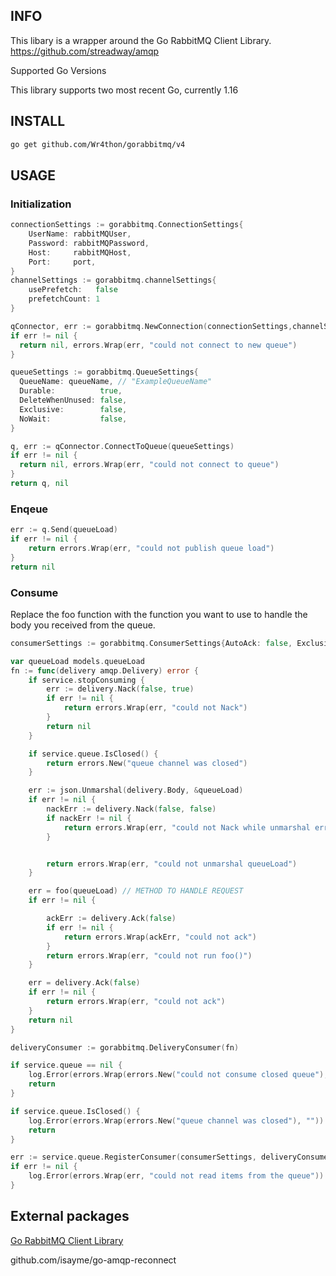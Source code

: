 ## INFO

This libary is a wrapper around the Go RabbitMQ Client Library. https://github.com/streadway/amqp

Supported Go Versions

This library supports two most recent Go, currently 1.16

## INSTALL

```bash
go get github.com/Wr4thon/gorabbitmq/v4
```

## USAGE

### Initialization

```Go
connectionSettings := gorabbitmq.ConnectionSettings{
    UserName: rabbitMQUser,
    Password: rabbitMQPassword,
    Host:     rabbitMQHost,
    Port:     port,
}
channelSettings := gorabbitmq.channelSettings{
    usePrefetch:   false
    prefetchCount: 1
}

qConnector, err := gorabbitmq.NewConnection(connectionSettings,channelSettings)
if err != nil {
  return nil, errors.Wrap(err, "could not connect to new queue")
}

queueSettings := gorabbitmq.QueueSettings{
  QueueName: queueName, // "ExampleQueueName"
  Durable:          true,
  DeleteWhenUnused: false,
  Exclusive:        false,
  NoWait:           false,
}

q, err := qConnector.ConnectToQueue(queueSettings)
if err != nil {
  return nil, errors.Wrap(err, "could not connect to queue")
}
return q, nil
```

### Enqeue

```Go
err := q.Send(queueLoad)
if err != nil {
    return errors.Wrap(err, "could not publish queue load")
}
return nil
```

### Consume

Replace the foo function with the function you want to use to handle the body you received from the queue.

```Go
consumerSettings := gorabbitmq.ConsumerSettings{AutoAck: false, Exclusive: false, NoLocal: false, NoWait: false}

var queueLoad models.queueLoad
fn := func(delivery amqp.Delivery) error {
	if service.stopConsuming {
		err := delivery.Nack(false, true)
		if err != nil {
			return errors.Wrap(err, "could not Nack")
		}
		return nil
	}

	if service.queue.IsClosed() {
		return errors.New("queue channel was closed")
	}

	err := json.Unmarshal(delivery.Body, &queueLoad)
	if err != nil {
		nackErr := delivery.Nack(false, false)
		if nackErr != nil {
			return errors.Wrap(err, "could not Nack while unmarshal error")
		}


		return errors.Wrap(err, "could not unmarshal queueLoad")
	}

	err = foo(queueLoad) // METHOD TO HANDLE REQUEST 
	if err != nil {

		ackErr := delivery.Ack(false)
		if err != nil {
			return errors.Wrap(ackErr, "could not ack")
		}
		return errors.Wrap(err, "could not run foo()")
	}

	err = delivery.Ack(false)
	if err != nil {
		return errors.Wrap(err, "could not ack")
	}
	return nil
}

deliveryConsumer := gorabbitmq.DeliveryConsumer(fn)

if service.queue == nil {
    log.Error(errors.Wrap(errors.New("could not consume closed queue"), ""))
    return
}

if service.queue.IsClosed() {
    log.Error(errors.Wrap(errors.New("queue channel was closed"), ""))
    return
}

err := service.queue.RegisterConsumer(consumerSettings, deliveryConsumer)
if err != nil {
    log.Error(errors.Wrap(err, "could not read items from the queue"))
}
```

## External packages

[Go RabbitMQ Client Library](https://github.com/streadway/amqp)

github.com/isayme/go-amqp-reconnect
